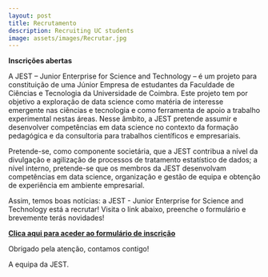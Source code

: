 ```yaml
---
layout: post
title: Recrutamento
description: Recruiting UC students
image: assets/images/Recrutar.jpg
---
```

**Inscrições abertas**

A JEST – Junior Enterprise for Science and Technology – é um projeto para constituição de uma Júnior Empresa de estudantes da Faculdade de Ciências e Tecnologia da Universidade de Coimbra. Este projeto tem por objetivo a exploração de data science como matéria de interesse emergente nas ciências e tecnologia e como ferramenta de apoio a trabalho experimental nestas áreas. Nesse âmbito, a JEST pretende assumir e desenvolver competências em data science no contexto da formação pedagógica e da consultoria para trabalhos científicos e empresariais.

Pretende-se, como componente societária, que a JEST contribua a nível da divulgação e agilização de processos de tratamento estatístico de dados; a nível interno, pretende-se que os membros da JEST desenvolvam competências em data science, organização e gestão de equipa e obtenção de experiência em ambiente empresarial.

Assim, temos boas notícias: a JEST - Junior Enterprise for Science and Technology está a recrutar! Visita o link abaixo, preenche o formulário e brevemente terás novidades!

[**Clica aqui para aceder ao formulário de inscrição**](https://goo.gl/forms/tzCOInO45Wg9f5k02)

Obrigado pela atenção, contamos contigo!


A equipa da JEST.
